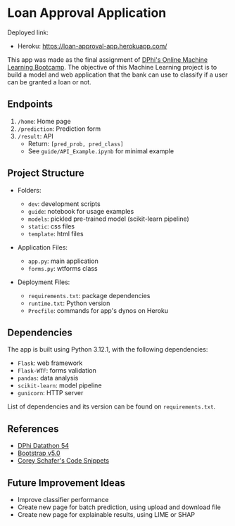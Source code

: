 # Loan Approval Application

Deployed link:
- Heroku: https://loan-approval-app.herokuapp.com/

This app was made as the final assignment of [DPhi's Online Machine Learning Bootcamp](https://dphi.tech/bootcamps/machine-learning-online-bootcamp/). The objective of this Machine Learning project is to build a model and web application that the bank can use to classify if a user can be granted a loan or not.

## Endpoints

1. `/home`: Home page
2. `/prediction`: Prediction form
3. `/result`: API
    - Return: `[pred_prob, pred_class]`
    - See `guide/API_Example.ipynb` for minimal example

## Project Structure

- Folders:
    - `dev`: development scripts
    - `guide`: notebook for usage examples
    - `models`: pickled pre-trained model (scikit-learn pipeline)
    - `static`: css files
    - `template`: html files

- Application Files:
    - `app.py`: main application
    - `forms.py`: wtforms class

- Deployment Files:
    - `requirements.txt`: package dependencies
    - `runtime.txt`: Python version
    - `Procfile`: commands for app's dynos on Heroku

## Dependencies

The app is built using Python 3.12.1, with the following dependencies:

- `Flask`: web framework
- `Flask-WTF`: forms validation
- `pandas`: data analysis
- `scikit-learn`: model pipeline
- `gunicorn`: HTTP server

List of dependencies and its version can be found on `requirements.txt`.

## References

- [DPhi Datathon 54](https://dphi.tech/practice/challenge/54)
- [Bootstrap v5.0](https://getbootstrap.com/docs/5.0/getting-started/introduction/)
- [Corey Schafer's Code Snippets](https://github.com/CoreyMSchafer/code_snippets/tree/master/Python/Flask_Blog)

## Future Improvement Ideas

- Improve classifier performance
- Create new page for batch prediction, using upload and download file
- Create new page for explainable results, using LIME or SHAP